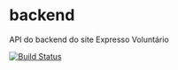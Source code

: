 # backend
API do backend do site Expresso Voluntário

[![Build Status](https://travis-ci.org/expressovoluntario/expresso-voluntario-backend.svg?branch=master)](https://travis-ci.org/expressovoluntario/expresso-voluntario-backend)
